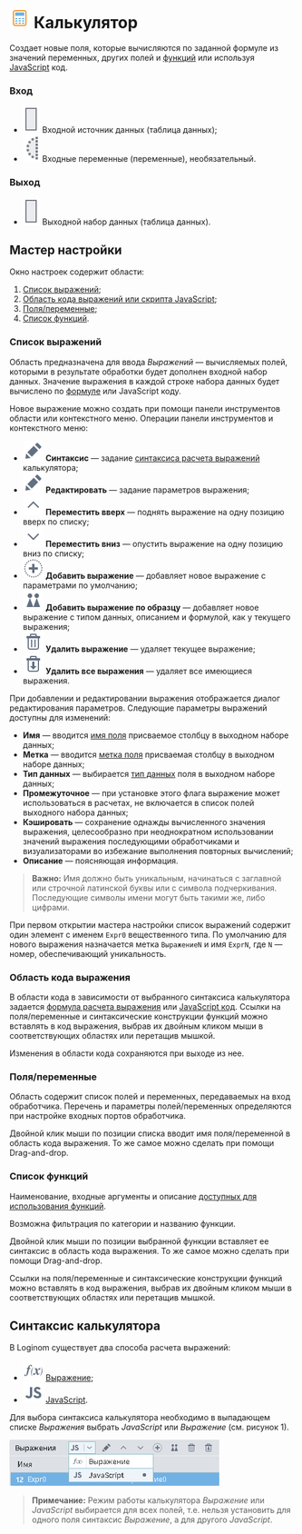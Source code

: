 # ![ ](../../../images/icons/components/calc-data_default.svg) Калькулятор

Создает новые поля, которые вычисляются по заданной формуле из значений переменных, других полей и [функций](../../func/calc-func/README.md) или используя [JavaScript](./javascript.md) код.

### Вход

* ![ ](../../../images/icons/app/node/ports/outputs/table_inactive.svg) Входной источник данных (таблица данных);
* ![ ](../../../images/icons/app/node/ports/inputs-optional/variable_inactive.svg) Входные переменные (переменные), необязательный.

### Выход

* ![ ](../../../images/icons/app/node/ports/outputs/table_inactive.svg) Выходной набор данных (таблица данных).

## Мастер настройки

Окно настроек содержит области:

 1. [Список выражений](#spisok-vyrazheniy);
 2. [Область кода выражений или cкрипта JavaScript](#oblast-koda-vyrazheniya);
 3. [Поля/переменные](#polyaperemennye);
 4. [Список функций](#spisok-funktsiy).

### Список выражений

Область предназначена для ввода *Выражений* — вычисляемых полей, которыми в результате обработки будет дополнен входной набор данных. Значение выражения в каждой строке набора данных будет вычислено по [формуле](./expression.md) или JavaScript коду.

Новое выражение можно создать при помощи панели инструментов области или контекстного меню. Операции панели инструментов и контекстного меню:

* ![ ](../../../images/icons/toolbar-controls/edit_default.svg) **Синтаксис** — задание [синтаксиса расчета выражений](#rezhim-raboty-kalkulyatora) калькулятора;
* ![ ](../../../images/icons/toolbar-controls/edit_default.svg) **Редактировать** — задание параметров выражения;
* ![ ](../../../images/icons/toolbar-controls/up_default.svg) **Переместить вверх** — поднять выражение на одну позицию вверх по списку;
* ![ ](../../../images/icons/toolbar-controls/down_default.svg) **Переместить вниз** — опустить выражение на одну позицию вниз по списку;
* ![ ](../../../images/icons/toolbar-controls/plus_default.svg) **Добавить выражение** — добавляет новое выражение с параметрами по умолчанию;
* ![ ](../../../images/icons/toolbar-controls/clone_default.svg) **Добавить выражение по образцу** — добавляет новое выражение с типом данных, описанием и формулой, как у текущего выражения;
* ![ ](../../../images/icons/toolbar-controls/delete_default.svg) **Удалить выражение** — удаляет текущее выражение;
* ![ ](../../../images/icons/toolbar-controls/delete-all_default.svg) **Удалить все выражения** — удаляет все имеющиеся выражения.

При добавлении и редактировании выражения отображается диалог редактирования параметров. Следующие параметры выражений доступны для изменений:

* **Имя** — вводится [имя поля](../../../data/datasetfieldoptions.md) присваемое столбцу в выходном наборе данных;
* **Метка** — вводится [метка поля](../../../data/datasetfieldoptions.md) присваемая столбцу в выходном наборе данных;
* **Тип данных** — выбирается [тип данных](../../../data/datatype.md) поля в выходном наборе данных;
* **Промежуточное** — при установке этого флага выражение может использоваться в расчетах, не включается в список полей выходного набора данных;
* **Кэшировать** — сохранение однажды вычисленного значения выражения, целесообразно при неоднократном использовании значений выражения последующими обработчиками и визуализаторами во избежание выполнения повторных вычислений;
* **Описание** — поясняющая информация.

> **Важно:** Имя должно быть уникальным, начинаться с заглавной или строчной латинской буквы или с символа подчеркивания. Последующие символы имени могут быть такими же, либо цифрами.

При первом открытии мастера настройки список выражений содержит один элемент с именем `Expr0` вещественного типа. По умолчанию для нового выражения назначается метка `ВыражениеN` и имя `ExprN`, где `N` — номер, обеспечивающий уникальность.

### Область кода выражения

В области кода в зависимости от выбранного синтаксиса калькулятора задается [формула расчета выражения](./expression.md) или [JavaScript код](./javascript.md). Ссылки на поля/переменные и синтаксические конструкции функций можно вставлять в код выражения, выбрав их двойным кликом мыши в соответствующих областях или перетащив мышкой.

Изменения в области кода сохраняются при выходе из нее.

### Поля/переменные

Область содержит список полей и переменных, передаваемых на вход обработчика. Перечень и параметры полей/переменных определяются при настройке входных портов обработчика.

Двойной клик мыши по позиции списка вводит имя поля/переменной в область кода выражения. То же самое можно сделать при помощи Drag-and-drop.

### Список функций

Наименование, входные аргументы и описание [доступных для использования функций](../../func/calc-func/README.md).

Возможна фильтрация по категории и названию функции.

Двойной клик мыши по позиции выбранной функции вставляет ее синтаксис в область кода выражения. То же самое можно сделать при помощи Drag-and-drop.

Ссылки на поля/переменные и синтаксические конструкции функций можно вставлять в код выражения, выбрав их двойным кликом мыши в соответствующих областях или перетащив мышкой.

## Синтаксис калькулятора

В Loginom существует два способа расчета выражений:

* ![ ](../../../images/icons/calcdata/expression_default.svg) [Выражение](./expression.md);
* ![ ](../../../images/icons/calcdata/javascript_default.svg) [JavaScript](./javascript.md).

Для выбора синтаксиса калькулятора необходимо в выпадающем списке *Выражения* выбрать *JavaScript* или *Выражение* (см. рисунок 1).

![Выбор режима работы калькулятора](./readme-1.png)

> **Примечание:** Режим работы калькулятора *Выражение* или *JavaScript* выбирается для всех полей, т.е. нельзя установить для одного поля синтаксис *Выражение*, а для другого *JavaScript*.
